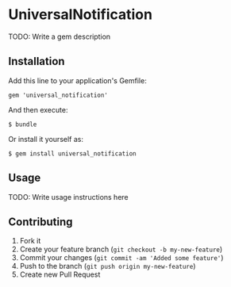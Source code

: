 # UniversalNotification

TODO: Write a gem description

## Installation

Add this line to your application's Gemfile:

    gem 'universal_notification'

And then execute:

    $ bundle

Or install it yourself as:

    $ gem install universal_notification

## Usage

TODO: Write usage instructions here

## Contributing

1. Fork it
2. Create your feature branch (`git checkout -b my-new-feature`)
3. Commit your changes (`git commit -am 'Added some feature'`)
4. Push to the branch (`git push origin my-new-feature`)
5. Create new Pull Request
